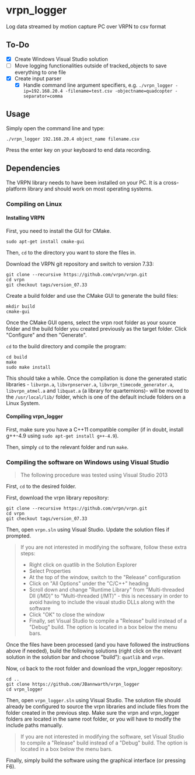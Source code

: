 # vrpn_logger

Log data streamed by motion capture PC over VRPN to csv format

## To-Do

- [x] Create Windows Visual Studio solution
- [ ] Move logging functionalities outside of tracked_objects to save everything to one file
- [x] Create input parser
    - [x] Handle command line argument specifiers, e.g. `./vrpn_logger -ip=192.168.20.4 -filename=test.csv -objectname=quadcopter -separator=comma`

## Usage

Simply open the command line and type:

```
./vrpn_logger 192.168.20.4 object_name filename.csv
```

Press the enter key on your keyboard to end data recording.

## Dependencies

The VRPN library needs to have been installed on your PC. It is a cross-platform library and should work on most operating systems.

### Compiling on Linux

#### Installing VRPN

First, you need to install the GUI for CMake.

```
sudo apt-get install cmake-gui
```

Then, `cd` to the directory you want to store the files in.

Download the VRPN git repository and switch to version 7.33:

```
git clone --recursive https://github.com/vrpn/vrpn.git
cd vrpn
git checkout tags/version_07.33
```

Create a build folder and use the CMake GUI to generate the build files:

```
mkdir build
cmake-gui
```

Once the CMake GUI opens, select the vrpn root folder as your source folder and the build folder you created previously as the target folder. Click "Configure" and then "Generate".

`cd` to the build directory and compile the program:

```
cd build
make
sudo make install
```

This should take a while. Once the compilation is done the generated static libraries - `libvrpn.a`, `libvrpnserver.a`, `libvrpn_timecode_generator.a`, `libvrpn_atmel.a` and `libquat.a` (a library for quarternions)- will be moved to the `/usr/local/lib/` folder, which is one of the default include folders on a Linux System.

#### Compiling vrpn_logger

First, make sure you have a C++11 compatible compiler (if in doubt, install g++-4.9 using `sudo apt-get install g++-4.9`).

Then, simply `cd` to the relevant folder and run `make`.

### Compiling the software on Windows using Visual Studio

> The following procedure was tested using Visual Studio 2013

First, `cd` to the desired folder.

First, download the vrpn library repository:

```
git clone --recursive https://github.com/vrpn/vrpn.git
cd vrpn
git checkout tags/version_07.33
```

Then, open `vrpn.sln` using Visual Studio. Update the solution files if prompted.

> If you are not interested in modifying the software, follow these extra steps:
> - Right click on quatlib in the Solution Explorer
> - Select Properties
> - At the top of the window, switch to the "Release" configuration
> - Click on "All Options" under the "C/C++" heading
> - Scroll down and change "Runtime Library" from "Multi-threaded Dll (/MD)" to "Multi-threaded (/MT)" - this is necessary in order to avoid having to include the visual studio DLLs along with the software
> - Click "OK" to close the window
> - Finally, set Visual Studio to compile a "Release" build instead of a "Debug" build. The option is located in a box below the menu bars.

Once the files have been processed (and you have followed the instructions above if needed), build the following solutions (right click on the relevant solution in the solution bar and choose "build"): `quatlib` and `vrpn`.

Now, `cd` back to the root folder and download the vrpn_logger repository:

```
cd ..
git clone https://github.com/JBannwarth/vrpn_logger
cd vrpn_logger
```

Then, open `vrpn_logger.sln` using Visual Studio. The solution file should already be configured to source the vrpn libraries and include files from the folder created in the previous step. Make sure the vrpn and vrpn_logger folders are located in the same root folder, or you will have to modify the include paths manually.

> If you are not interested in modifying the software, set Visual Studio to compile a "Release" build instead of a "Debug" build. The option is located in a box below the menu bars.

Finally, simply build the software using the graphical interface (or pressing F6).
